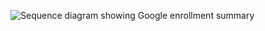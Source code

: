 <div class="common-image-format">

![Sequence diagram showing Google enrollment summary](/img/authenticators/dotnet-authenticators-google-enrollment-summary.png)

</div>